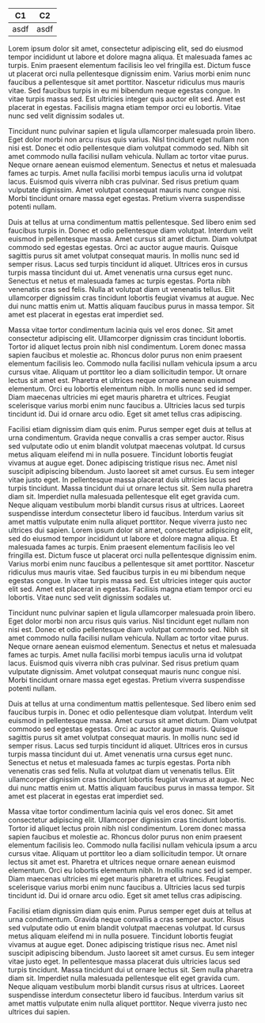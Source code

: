 | C1       | C2        |
| -------- | --------- |
| asdf     | asdf      |

Lorem ipsum dolor sit amet, consectetur adipiscing elit, sed do eiusmod tempor incididunt ut labore et dolore magna aliqua. Et malesuada fames ac turpis. Enim praesent elementum facilisis leo vel fringilla est. Dictum fusce ut placerat orci nulla pellentesque dignissim enim. Varius morbi enim nunc faucibus a pellentesque sit amet porttitor. Nascetur ridiculus mus mauris vitae. Sed faucibus turpis in eu mi bibendum neque egestas congue. In vitae turpis massa sed. Est ultricies integer quis auctor elit sed. Amet est placerat in egestas. Facilisis magna etiam tempor orci eu lobortis. Vitae nunc sed velit dignissim sodales ut.

Tincidunt nunc pulvinar sapien et ligula ullamcorper malesuada proin libero. Eget dolor morbi non arcu risus quis varius. Nisl tincidunt eget nullam non nisi est. Donec et odio pellentesque diam volutpat commodo sed. Nibh sit amet commodo nulla facilisi nullam vehicula. Nullam ac tortor vitae purus. Neque ornare aenean euismod elementum. Senectus et netus et malesuada fames ac turpis. Amet nulla facilisi morbi tempus iaculis urna id volutpat lacus. Euismod quis viverra nibh cras pulvinar. Sed risus pretium quam vulputate dignissim. Amet volutpat consequat mauris nunc congue nisi. Morbi tincidunt ornare massa eget egestas. Pretium viverra suspendisse potenti nullam.

Duis at tellus at urna condimentum mattis pellentesque. Sed libero enim sed faucibus turpis in. Donec et odio pellentesque diam volutpat. Interdum velit euismod in pellentesque massa. Amet cursus sit amet dictum. Diam volutpat commodo sed egestas egestas. Orci ac auctor augue mauris. Quisque sagittis purus sit amet volutpat consequat mauris. In mollis nunc sed id semper risus. Lacus sed turpis tincidunt id aliquet. Ultrices eros in cursus turpis massa tincidunt dui ut. Amet venenatis urna cursus eget nunc. Senectus et netus et malesuada fames ac turpis egestas. Porta nibh venenatis cras sed felis. Nulla at volutpat diam ut venenatis tellus. Elit ullamcorper dignissim cras tincidunt lobortis feugiat vivamus at augue. Nec dui nunc mattis enim ut. Mattis aliquam faucibus purus in massa tempor. Sit amet est placerat in egestas erat imperdiet sed.

Massa vitae tortor condimentum lacinia quis vel eros donec. Sit amet consectetur adipiscing elit. Ullamcorper dignissim cras tincidunt lobortis. Tortor id aliquet lectus proin nibh nisl condimentum. Lorem donec massa sapien faucibus et molestie ac. Rhoncus dolor purus non enim praesent elementum facilisis leo. Commodo nulla facilisi nullam vehicula ipsum a arcu cursus vitae. Aliquam ut porttitor leo a diam sollicitudin tempor. Ut ornare lectus sit amet est. Pharetra et ultrices neque ornare aenean euismod elementum. Orci eu lobortis elementum nibh. In mollis nunc sed id semper. Diam maecenas ultricies mi eget mauris pharetra et ultrices. Feugiat scelerisque varius morbi enim nunc faucibus a. Ultricies lacus sed turpis tincidunt id. Dui id ornare arcu odio. Eget sit amet tellus cras adipiscing.

Facilisi etiam dignissim diam quis enim. Purus semper eget duis at tellus at urna condimentum. Gravida neque convallis a cras semper auctor. Risus sed vulputate odio ut enim blandit volutpat maecenas volutpat. Id cursus metus aliquam eleifend mi in nulla posuere. Tincidunt lobortis feugiat vivamus at augue eget. Donec adipiscing tristique risus nec. Amet nisl suscipit adipiscing bibendum. Justo laoreet sit amet cursus. Eu sem integer vitae justo eget. In pellentesque massa placerat duis ultricies lacus sed turpis tincidunt. Massa tincidunt dui ut ornare lectus sit. Sem nulla pharetra diam sit. Imperdiet nulla malesuada pellentesque elit eget gravida cum. Neque aliquam vestibulum morbi blandit cursus risus at ultrices. Laoreet suspendisse interdum consectetur libero id faucibus. Interdum varius sit amet mattis vulputate enim nulla aliquet porttitor. Neque viverra justo nec ultrices dui sapien.
Lorem ipsum dolor sit amet, consectetur adipiscing elit, sed do eiusmod tempor incididunt ut labore et dolore magna aliqua. Et malesuada fames ac turpis. Enim praesent elementum facilisis leo vel fringilla est. Dictum fusce ut placerat orci nulla pellentesque dignissim enim. Varius morbi enim nunc faucibus a pellentesque sit amet porttitor. Nascetur ridiculus mus mauris vitae. Sed faucibus turpis in eu mi bibendum neque egestas congue. In vitae turpis massa sed. Est ultricies integer quis auctor elit sed. Amet est placerat in egestas. Facilisis magna etiam tempor orci eu lobortis. Vitae nunc sed velit dignissim sodales ut.

Tincidunt nunc pulvinar sapien et ligula ullamcorper malesuada proin libero. Eget dolor morbi non arcu risus quis varius. Nisl tincidunt eget nullam non nisi est. Donec et odio pellentesque diam volutpat commodo sed. Nibh sit amet commodo nulla facilisi nullam vehicula. Nullam ac tortor vitae purus. Neque ornare aenean euismod elementum. Senectus et netus et malesuada fames ac turpis. Amet nulla facilisi morbi tempus iaculis urna id volutpat lacus. Euismod quis viverra nibh cras pulvinar. Sed risus pretium quam vulputate dignissim. Amet volutpat consequat mauris nunc congue nisi. Morbi tincidunt ornare massa eget egestas. Pretium viverra suspendisse potenti nullam.

Duis at tellus at urna condimentum mattis pellentesque. Sed libero enim sed faucibus turpis in. Donec et odio pellentesque diam volutpat. Interdum velit euismod in pellentesque massa. Amet cursus sit amet dictum. Diam volutpat commodo sed egestas egestas. Orci ac auctor augue mauris. Quisque sagittis purus sit amet volutpat consequat mauris. In mollis nunc sed id semper risus. Lacus sed turpis tincidunt id aliquet. Ultrices eros in cursus turpis massa tincidunt dui ut. Amet venenatis urna cursus eget nunc. Senectus et netus et malesuada fames ac turpis egestas. Porta nibh venenatis cras sed felis. Nulla at volutpat diam ut venenatis tellus. Elit ullamcorper dignissim cras tincidunt lobortis feugiat vivamus at augue. Nec dui nunc mattis enim ut. Mattis aliquam faucibus purus in massa tempor. Sit amet est placerat in egestas erat imperdiet sed.

Massa vitae tortor condimentum lacinia quis vel eros donec. Sit amet consectetur adipiscing elit. Ullamcorper dignissim cras tincidunt lobortis. Tortor id aliquet lectus proin nibh nisl condimentum. Lorem donec massa sapien faucibus et molestie ac. Rhoncus dolor purus non enim praesent elementum facilisis leo. Commodo nulla facilisi nullam vehicula ipsum a arcu cursus vitae. Aliquam ut porttitor leo a diam sollicitudin tempor. Ut ornare lectus sit amet est. Pharetra et ultrices neque ornare aenean euismod elementum. Orci eu lobortis elementum nibh. In mollis nunc sed id semper. Diam maecenas ultricies mi eget mauris pharetra et ultrices. Feugiat scelerisque varius morbi enim nunc faucibus a. Ultricies lacus sed turpis tincidunt id. Dui id ornare arcu odio. Eget sit amet tellus cras adipiscing.

Facilisi etiam dignissim diam quis enim. Purus semper eget duis at tellus at urna condimentum. Gravida neque convallis a cras semper auctor. Risus sed vulputate odio ut enim blandit volutpat maecenas volutpat. Id cursus metus aliquam eleifend mi in nulla posuere. Tincidunt lobortis feugiat vivamus at augue eget. Donec adipiscing tristique risus nec. Amet nisl suscipit adipiscing bibendum. Justo laoreet sit amet cursus. Eu sem integer vitae justo eget. In pellentesque massa placerat duis ultricies lacus sed turpis tincidunt. Massa tincidunt dui ut ornare lectus sit. Sem nulla pharetra diam sit. Imperdiet nulla malesuada pellentesque elit eget gravida cum. Neque aliquam vestibulum morbi blandit cursus risus at ultrices. Laoreet suspendisse interdum consectetur libero id faucibus. Interdum varius sit amet mattis vulputate enim nulla aliquet porttitor. Neque viverra justo nec ultrices dui sapien.